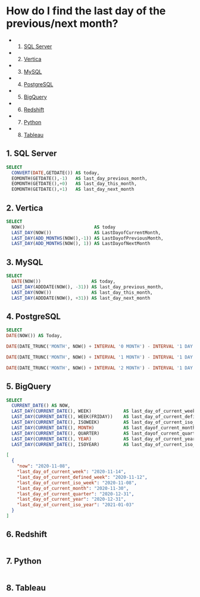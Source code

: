 # How do I find the last day of the previous/next month?


<!-- vscode-markdown-toc -->
* 1. [SQL Server](#SQLServer)
* 2. [Vertica](#Vertica)
* 3. [MySQL](#MySQL)
* 4. [PostgreSQL](#PostgreSQL)
* 5. [BigQuery](#BigQuery)
* 6. [Redshift](#Redshift)
* 7. [Python](#Python)
* 8. [Tableau](#Tableau)

<!-- vscode-markdown-toc-config
	numbering=true
	autoSave=true
	/vscode-markdown-toc-config -->
<!-- /vscode-markdown-toc -->


##  1. <a name='SQLServer'></a>SQL Server
```sql
SELECT
  CONVERT(DATE,GETDATE()) AS today,
  EOMONTH(GETDATE(),-1)   AS last_day_previous_month,
  EOMONTH(GETDATE(),+0)   AS last_day_this_month,
  EOMONTH(GETDATE(),+1)   AS last_day_next_month
```

##  2. <a name='Vertica'></a>Vertica
```sql
SELECT
  NOW()                          AS today
  LAST_DAY(NOW())                AS LastDayofCurrentMonth,
  LAST_DAY(ADD_MONTHS(NOW(),-1)) AS LastDayofPreviousMonth,
  LAST_DAY(ADD_MONTHS(NOW(), 1)) AS LastDayofNextMonth
```


##  3. <a name='MySQL'></a>MySQL
```sql
SELECT
  DATE(NOW())                   AS today,
  LAST_DAY(ADDDATE(NOW(), -31)) AS last_day_previous_month,
  LAST_DAY(NOW())               AS last_day_this_month,
  LAST_DAY(ADDDATE(NOW(), +31)) AS last_day_next_month
```


##  4. <a name='PostgreSQL'></a>PostgreSQL
```sql
SELECT
DATE(NOW()) AS Today,

DATE(DATE_TRUNC('MONTH', NOW() + INTERVAL '0 MONTH') - INTERVAL '1 DAY')  AS last_day_previous_month,

DATE(DATE_TRUNC('MONTH', NOW() + INTERVAL '1 MONTH') - INTERVAL '1 DAY')  AS last_day_this_month,

DATE(DATE_TRUNC('MONTH', NOW() + INTERVAL '2 MONTH') - INTERVAL '1 DAY')  AS last_day_next_month
```

##  5. <a name='BigQuery'></a>BigQuery
```sql
SELECT
  CURRENT_DATE() AS NOW,
  LAST_DAY(CURRENT_DATE(), WEEK)            AS last_day_of_current_week,
  LAST_DAY(CURRENT_DATE(), WEEK(FRIDAY))    AS last_day_of_current_defined_week,
  LAST_DAY(CURRENT_DATE(), ISOWEEK)         AS last_day_of_current_iso_week,
  LAST_DAY(CURRENT_DATE(), MONTH)           AS last_dayof_current_month,
  LAST_DAY(CURRENT_DATE(), QUARTER)         AS last_dayof_current_quarter,
  LAST_DAY(CURRENT_DATE(), YEAR)            AS last_day_of_current_year,
  LAST_DAY(CURRENT_DATE(), ISOYEAR)         AS last_day_of_current_iso_year
```
```json
[
  {
    "now": "2020-11-08",
    "last_day_of_current_week": "2020-11-14",
    "last_day_of_current_defined_week": "2020-11-12",
    "last_day_of_current_iso_week": "2020-11-08",
    "last_day_of_current_month": "2020-11-30",
    "last_day_of_current_quarter": "2020-12-31",
    "last_day_of_current_year": "2020-12-31",
    "last_day_of_current_iso_year": "2021-01-03"
  }
]
```

##  6. <a name='Redshift'></a>Redshift
```sql
```


##  7. <a name='Python'></a>Python
```python
```

##  8. <a name='Tableau'></a>Tableau
```
```
